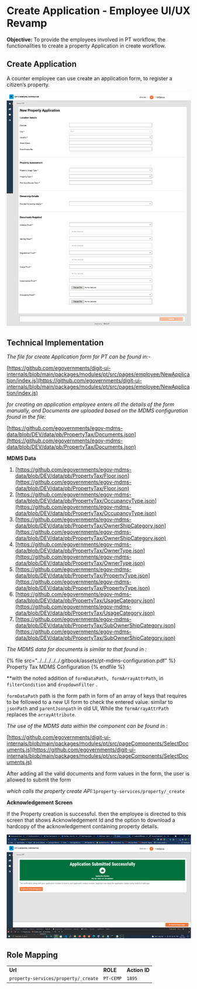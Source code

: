 # Create Application - Employee UI/UX Revamp

**Objective:** To provide the employees involved in PT workflow, the functionalities to create a property Application in create workflow.

## **Create Application**

A counter employee can use create an application form, to register a citizen’s property.

![](<../../../../../.gitbook/assets/image (190).png>)

## **Technical Implementation**

_The file for create Application form for PT can be found in:-_

[https://github.com/egovernments/digit-ui-internals/blob/main/packages/modules/pt/src/pages/employee/NewApplication/index.js](https://github.com/egovernments/digit-ui-internals/blob/main/packages/modules/pt/src/pages/employee/NewApplication/index.js)

_for creating an application employee enters all the details of the form manually, and Documents are uploaded based on the MDMS configuration found in the file:_

[https://github.com/egovernments/egov-mdms-data/blob/DEV/data/pb/PropertyTax/Documents.json](https://github.com/egovernments/egov-mdms-data/blob/DEV/data/pb/PropertyTax/Documents.json)

**MDMS Data**

1. [https://github.com/egovernments/egov-mdms-data/blob/DEV/data/pb/PropertyTax/Floor.json](https://github.com/egovernments/egov-mdms-data/blob/DEV/data/pb/PropertyTax/Floor.json)
2. [https://github.com/egovernments/egov-mdms-data/blob/DEV/data/pb/PropertyTax/OccupancyType.json](https://github.com/egovernments/egov-mdms-data/blob/DEV/data/pb/PropertyTax/OccupancyType.json)
3. [https://github.com/egovernments/egov-mdms-data/blob/DEV/data/pb/PropertyTax/OwnerShipCategory.json](https://github.com/egovernments/egov-mdms-data/blob/DEV/data/pb/PropertyTax/OwnerShipCategory.json)
4. [https://github.com/egovernments/egov-mdms-data/blob/DEV/data/pb/PropertyTax/OwnerType.json](https://github.com/egovernments/egov-mdms-data/blob/DEV/data/pb/PropertyTax/OwnerType.json)
5. [https://github.com/egovernments/egov-mdms-data/blob/DEV/data/pb/PropertyTax/PropertyType.json](https://github.com/egovernments/egov-mdms-data/blob/DEV/data/pb/PropertyTax/PropertyType.json)
6. [https://github.com/egovernments/egov-mdms-data/blob/DEV/data/pb/PropertyTax/UsageCategory.json](https://github.com/egovernments/egov-mdms-data/blob/DEV/data/pb/PropertyTax/UsageCategory.json)
7. [https://github.com/egovernments/egov-mdms-data/blob/DEV/data/pb/PropertyTax/SubOwnerShipCategory.json](https://github.com/egovernments/egov-mdms-data/blob/DEV/data/pb/PropertyTax/SubOwnerShipCategory.json)

_The MDMS data for documents is similar to that found in :_

{% file src="../../../../../.gitbook/assets/pt-mdms-configuration.pdf" %}
Property Tax MDMS Configuration
{% endfile %}

\*\*with the noted addition of `formDataPath, formArrayAttrPath`, in `filterCondition` and `dropdownFilter` .

`formDataPath` path is the form path in form of an array of keys that requires to be followed to a new UI form to check the entered value. similar to `jsonPath` and `parentJsonpath` in old UI, While the `formArrayAttrPath` replaces the `arrayAttribute`.

_The use of the MDMS data within the component can be found in :_

[https://github.com/egovernments/digit-ui-internals/blob/main/packages/modules/pt/src/pageComponents/SelectDocuments.js](https://github.com/egovernments/digit-ui-internals/blob/main/packages/modules/pt/src/pageComponents/SelectDocuments.js)

After adding all the valid documents and form values in the form, the user is allowed to submit the form

_which calls the property create API:_`1property-services/property/_create`

**Acknowledgement Screen**

If the Property creation is successful. then the employee is directed to this screen that shows Acknowledgement Id and the option to download a hardcopy of the acknowledgement containing property details.

![](<../../../../../.gitbook/assets/image (137).png>)

## **Role Mapping**

|                                      |           |               |
| ------------------------------------ | --------- | ------------- |
| **Url**                              | **ROLE**  | **Action ID** |
| `property-services/property/_create` | `PT-CEMP` | `1895`        |
